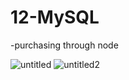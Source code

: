 # 12-MySQL

-purchasing through node

![untitled](https://user-images.githubusercontent.com/12276056/31846279-48612362-b5d7-11e7-8fd3-ab74f7fb7f1c.png)
![untitled2](https://user-images.githubusercontent.com/12276056/31846280-4873ae06-b5d7-11e7-84c3-4d8778e3026c.png)
